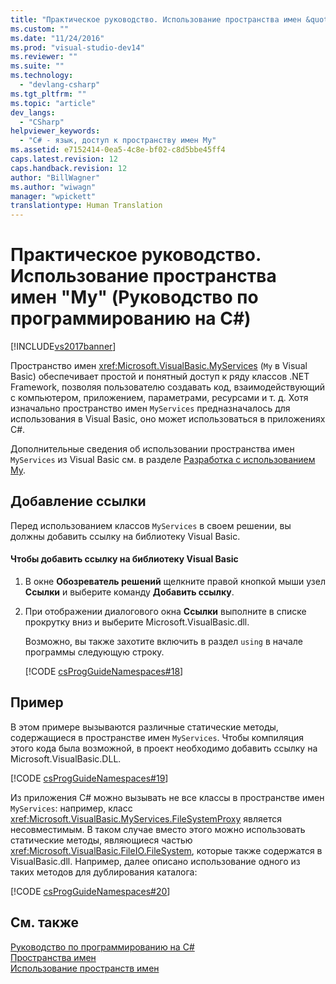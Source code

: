 ```yaml
---
title: "Практическое руководство. Использование пространства имен &quot;My&quot; (Руководство по программированию на C#) | Microsoft Docs"
ms.custom: ""
ms.date: "11/24/2016"
ms.prod: "visual-studio-dev14"
ms.reviewer: ""
ms.suite: ""
ms.technology: 
  - "devlang-csharp"
ms.tgt_pltfrm: ""
ms.topic: "article"
dev_langs: 
  - "CSharp"
helpviewer_keywords: 
  - "C# - язык, доступ к пространству имен My"
ms.assetid: e7152414-0ea5-4c8e-bf02-c8d5bbe45ff4
caps.latest.revision: 12
caps.handback.revision: 12
author: "BillWagner"
ms.author: "wiwagn"
manager: "wpickett"
translationtype: Human Translation
---
```

# Практическое руководство. Использование пространства имен &quot;My&quot; (Руководство по программированию на C#)
[!INCLUDE[vs2017banner](../../../csharp/includes/vs2017banner.md)]

Пространство имен <xref:Microsoft.VisualBasic.MyServices> \(`My` в Visual Basic\) обеспечивает простой и понятный доступ к ряду классов .NET Framework, позволяя пользователю создавать код, взаимодействующий с компьютером, приложением, параметрами, ресурсами и т. д.  Хотя изначально пространство имен `MyServices` предназначалось для использования в Visual Basic, оно может использоваться в приложениях C\#.  
  
 Дополнительные сведения об использовании пространства имен `MyServices` из Visual Basic см. в разделе [Разработка с использованием My](../../../visual-basic/developing-apps/development-with-my/index.md).  
  
## Добавление ссылки  
 Перед использованием классов `MyServices` в своем решении, вы должны добавить ссылку на библиотеку Visual Basic.  
  
#### Чтобы добавить ссылку на библиотеку Visual Basic  
  
1.  В окне **Обозреватель решений** щелкните правой кнопкой мыши узел **Ссылки** и выберите команду **Добавить ссылку**.  
  
2.  При отображении диалогового окна **Ссылки** выполните в списке прокрутку вниз и выберите Microsoft.VisualBasic.dll.  
  
     Возможно, вы также захотите включить в раздел `using` в начале программы следующую строку.  
  
     [!CODE [csProgGuideNamespaces#18](../CodeSnippet/VS_Snippets_VBCSharp/csProgGuideNamespaces#18)]  
  
## Пример  
 В этом примере вызываются различные статические методы, содержащиеся в пространстве имен `MyServices`.  Чтобы компиляция этого кода была возможной, в проект необходимо добавить ссылку на Microsoft.VisualBasic.DLL.  
  
 [!CODE [csProgGuideNamespaces#19](../CodeSnippet/VS_Snippets_VBCSharp/csProgGuideNamespaces#19)]  
  
 Из приложения C\# можно вызывать не все классы в пространстве имен `MyServices`: например, класс <xref:Microsoft.VisualBasic.MyServices.FileSystemProxy> является несовместимым.  В таком случае вместо этого можно использовать статические методы, являющиеся частью <xref:Microsoft.VisualBasic.FileIO.FileSystem>, которые также содержатся в VisualBasic.dll.  Например, далее описано использование одного из таких методов для дублирования каталога:  
  
 [!CODE [csProgGuideNamespaces#20](../CodeSnippet/VS_Snippets_VBCSharp/csProgGuideNamespaces#20)]  
  
## См. также  
 [Руководство по программированию на C\#](../../../csharp/programming-guide/index.md)   
 [Пространства имен](../../../csharp/programming-guide/namespaces/index.md)   
 [Использование пространств имен](../../../csharp/programming-guide/namespaces/using-namespaces.md)